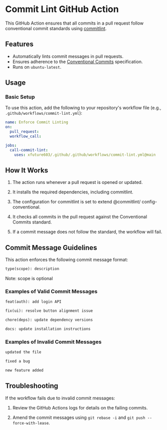 # Commit Lint GitHub Action

This GitHub Action ensures that all commits in a pull request follow conventional commit standards using [commitlint](https://commitlint.js.org/).

## Features

- Automatically lints commit messages in pull requests.
- Ensures adherence to the [Conventional Commits](https://www.conventionalcommits.org/) specification.
- Runs on `ubuntu-latest`.

## Usage

### Basic Setup

To use this action, add the following to your repository's workflow file (e.g., `.github/workflows/commit-lint.yml`):

```yaml
name: Enforce Commit Linting
on:
  pull_request:
  workflow_call:

jobs:
  call-commit-lint:
    uses: xfuture603/.github/.github/workflows/commit-lint.yml@main
```

## How It Works

1. The action runs whenever a pull request is opened or updated.

2. It installs the required dependencies, including commitlint.

3. The configuration for commitlint is set to extend @commitlint/ config-conventional.

4. It checks all commits in the pull request against the Conventional Commits standard.

5. If a commit message does not follow the standard, the workflow will fail.

## Commit Message Guidelines

This action enforces the following commit message format:

```md
type(scope): description
```

Note: scope is optional

### Examples of Valid Commit Messages

```md
feat(auth): add login API

fix(ui): resolve button alignment issue

chore(deps): update dependency versions

docs: update installation instructions
```

### Examples of Invalid Commit Messages

```md
updated the file

fixed a bug

new feature added
```

## Troubleshooting

If the workflow fails due to invalid commit messages:

1. Review the GitHub Actions logs for details on the failing commits.

2. Amend the commit messages using `git rebase -i` and `git push --force-with-lease`.
